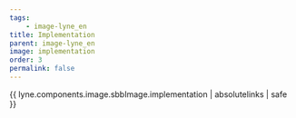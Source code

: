 ```yaml
---
tags: 
    - image-lyne_en
title: Implementation
parent: image-lyne_en
image: implementation
order: 3
permalink: false  
---
```

{{ lyne.components.image.sbbImage.implementation | absolutelinks | safe }}